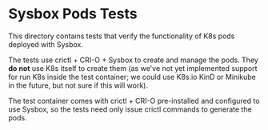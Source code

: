 # Sysbox Pods Tests

This directory contains tests that verify the functionality of K8s pods
deployed with Sysbox.

The tests use crictl + CRI-O + Sysbox to create and manage the pods. They **do
not** use K8s itself to create them (as we've not yet implemented support for
run K8s inside the test container; we could use K8s.io KinD or Minikube in the
future, but not sure if this will work).

The test container comes with crictl + CRI-O pre-installed and configured to use
Sysbox, so the tests need only issue crictl commands to generate the pods.
